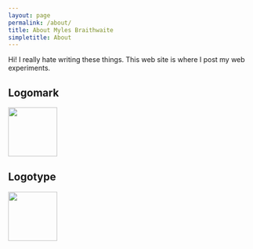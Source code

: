 ```yaml
---
layout: page
permalink: /about/
title: About Myles Braithwaite
simpletitle: About
---
```


Hi! I really hate writing these things. This web site is where I post my web experiments.

## Logomark

<img src="{% asset_path 'logomark.svg' %}" height="100px">

## Logotype

<img src="{% asset_path 'logotype.svg' %}" height="100px">


